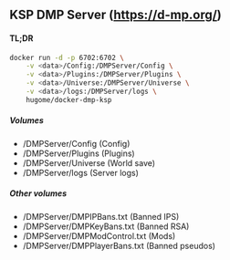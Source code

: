 ## KSP DMP Server (https://d-mp.org/)

#### TL;DR
```bash
docker run -d -p 6702:6702 \
    -v <data>/Config:/DMPServer/Config \
    -v <data>/Plugins:/DMPServer/Plugins \
    -v <data>/Universe:/DMPServer/Universe \
    -v <data>/logs:/DMPServer/logs \
    hugome/docker-dmp-ksp
```
##### Volumes

- /DMPServer/Config (Config)
- /DMPServer/Plugins (Plugins)
- /DMPServer/Universe (World save)
- /DMPServer/logs (Server logs)

##### Other volumes

- /DMPServer/DMPIPBans.txt (Banned IPS)
- /DMPServer/DMPKeyBans.txt (Banned RSA)
- /DMPServer/DMPModControl.txt (Mods)
- /DMPServer/DMPPlayerBans.txt (Banned pseudos)
